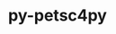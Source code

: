---
title: "py-petsc4py"
layout: cache
categories: [package, develop]
meta: {"compilers": ["gcc@11.4.0", "gcc@9.4.0", "intel-oneapi-compilers@2025.1.0"], "num_specs": 38, "num_specs_by_stack": {"e4s": 11, "e4s-neoverse-v2": 11, "e4s-neoverse_v1": 4, "e4s-oneapi": 10, "e4s-power": 2, "root": 38}, "oss": ["ubuntu20.04", "ubuntu22.04"], "platforms": ["linux"], "stacks": ["e4s", "e4s-neoverse-v2", "e4s-neoverse_v1", "e4s-oneapi", "e4s-power", "root"], "targets": ["neoverse_v1", "neoverse_v2", "ppc64le", "x86_64_v3"], "versions": ["3.22.2", "3.23.0"]}
spec_details: [{"compiler": "intel-oneapi-compilers@2025.1.0", "hash": "2pb77bqnq7lapla5ts3nqb6emgal7tqg", "os": "ubuntu22.04", "platform": "linux", "size": "-", "stacks": ["e4s-oneapi", "root"], "target": "x86_64_v3", "variants": ["build_system=python_pip", "+mpi", "patches:=edc2f91"], "versions": ["3.23.0"]}, {"compiler": "gcc@11.4.0", "hash": "37pxgyr6vy3rvo2hlswdj7vbzgbda7w4", "os": "ubuntu22.04", "platform": "linux", "size": "-", "stacks": ["e4s", "root"], "target": "x86_64_v3", "variants": ["build_system=python_pip", "+mpi", "patches:=edc2f91"], "versions": ["3.23.0"]}, {"compiler": "gcc@11.4.0", "hash": "3dvc77dc43tpxlumi3ax6nhb4c7vjf7g", "os": "ubuntu22.04", "platform": "linux", "size": "-", "stacks": ["e4s-neoverse_v1", "root"], "target": "neoverse_v1", "variants": ["build_system=python_pip", "+mpi"], "versions": ["3.22.2"]}, {"compiler": "gcc@11.4.0", "hash": "52yqna3xqbrif6ddzyk5ksnbsxing55t", "os": "ubuntu22.04", "platform": "linux", "size": "-", "stacks": ["e4s-neoverse-v2", "root"], "target": "neoverse_v2", "variants": ["build_system=python_pip", "+mpi", "patches:=edc2f91"], "versions": ["3.23.0"]}, {"compiler": "gcc@11.4.0", "hash": "6epxyc5lp3fh6eiwitlz27ikddyfxegs", "os": "ubuntu22.04", "platform": "linux", "size": "-", "stacks": ["e4s", "root"], "target": "x86_64_v3", "variants": ["build_system=python_pip", "+mpi", "patches:=edc2f91"], "versions": ["3.23.0"]}, {"compiler": "gcc@11.4.0", "hash": "6fmel7wzxqjc7u45so65dsa2ne6xpt2o", "os": "ubuntu22.04", "platform": "linux", "size": "-", "stacks": ["e4s", "root"], "target": "x86_64_v3", "variants": ["build_system=python_pip", "+mpi", "patches:=edc2f91"], "versions": ["3.23.0"]}, {"compiler": "gcc@11.4.0", "hash": "7cqzc2ys2iteut3jkkyxqyfpblxcvmfu", "os": "ubuntu22.04", "platform": "linux", "size": "-", "stacks": ["e4s", "root"], "target": "x86_64_v3", "variants": ["build_system=python_pip", "+mpi", "patches:=edc2f91"], "versions": ["3.23.0"]}, {"compiler": "intel-oneapi-compilers@2025.1.0", "hash": "aj6eu735zpbujbobkmd46du3bi2z2u22", "os": "ubuntu22.04", "platform": "linux", "size": "-", "stacks": ["e4s-oneapi", "root"], "target": "x86_64_v3", "variants": ["build_system=python_pip", "+mpi", "patches:=edc2f91"], "versions": ["3.23.0"]}, {"compiler": "gcc@11.4.0", "hash": "aprfs64jv3iruxm3ebicadppxdnccuhl", "os": "ubuntu22.04", "platform": "linux", "size": "-", "stacks": ["e4s", "root"], "target": "x86_64_v3", "variants": ["build_system=python_pip", "+mpi", "patches:=edc2f91"], "versions": ["3.23.0"]}, {"compiler": "gcc@11.4.0", "hash": "bmfwcqh4ypx763tjrerctq5lmr5fsxve", "os": "ubuntu22.04", "platform": "linux", "size": "-", "stacks": ["e4s", "root"], "target": "x86_64_v3", "variants": ["build_system=python_pip", "+mpi", "patches:=edc2f91"], "versions": ["3.23.0"]}, {"compiler": "intel-oneapi-compilers@2025.1.0", "hash": "c2fwv3isasiwc6blj2g62zwqp6b2avgo", "os": "ubuntu22.04", "platform": "linux", "size": "-", "stacks": ["e4s-oneapi", "root"], "target": "x86_64_v3", "variants": ["build_system=python_pip", "+mpi", "patches:=edc2f91"], "versions": ["3.23.0"]}, {"compiler": "intel-oneapi-compilers@2025.1.0", "hash": "d4xaplkn4nqrwmyxtoujsnigf4ux6kht", "os": "ubuntu22.04", "platform": "linux", "size": "-", "stacks": ["e4s-oneapi", "root"], "target": "x86_64_v3", "variants": ["build_system=python_pip", "+mpi", "patches:=edc2f91"], "versions": ["3.23.0"]}, {"compiler": "gcc@11.4.0", "hash": "dpniubvo3u5ykph5ofychtw5uolb6lcy", "os": "ubuntu22.04", "platform": "linux", "size": "-", "stacks": ["e4s-neoverse-v2", "root"], "target": "neoverse_v2", "variants": ["build_system=python_pip", "+mpi", "patches:=edc2f91"], "versions": ["3.23.0"]}, {"compiler": "gcc@11.4.0", "hash": "ff3treqtrzclht5xhwmmncucbnz2vlzk", "os": "ubuntu22.04", "platform": "linux", "size": "-", "stacks": ["e4s-neoverse-v2", "root"], "target": "neoverse_v2", "variants": ["build_system=python_pip", "+mpi", "patches:=edc2f91"], "versions": ["3.23.0"]}, {"compiler": "gcc@11.4.0", "hash": "fhjbkcv6nx5x2wtvrzqdrqspblp7y5i2", "os": "ubuntu22.04", "platform": "linux", "size": "-", "stacks": ["e4s-neoverse-v2", "root"], "target": "neoverse_v2", "variants": ["build_system=python_pip", "+mpi", "patches:=edc2f91"], "versions": ["3.23.0"]}, {"compiler": "intel-oneapi-compilers@2025.1.0", "hash": "fmuzfxqihlybrpbptr23a4yr6rfxbfd6", "os": "ubuntu22.04", "platform": "linux", "size": "-", "stacks": ["e4s-oneapi", "root"], "target": "x86_64_v3", "variants": ["build_system=python_pip", "+mpi", "patches:=edc2f91"], "versions": ["3.23.0"]}, {"compiler": "gcc@9.4.0", "hash": "fso6s2yimstr7e6hi4ovss23efbu5gus", "os": "ubuntu20.04", "platform": "linux", "size": "-", "stacks": ["e4s-power", "root"], "target": "ppc64le", "variants": ["build_system=python_pip", "+mpi"], "versions": ["3.22.2"]}, {"compiler": "gcc@11.4.0", "hash": "fxdvlyftn5tya3g4zrcawmb3fmsk26bs", "os": "ubuntu22.04", "platform": "linux", "size": "-", "stacks": ["e4s-neoverse-v2", "root"], "target": "neoverse_v2", "variants": ["build_system=python_pip", "+mpi", "patches:=edc2f91"], "versions": ["3.23.0"]}, {"compiler": "gcc@11.4.0", "hash": "guvh4amynwyrwyjlnods4wjsaoghezhw", "os": "ubuntu22.04", "platform": "linux", "size": "-", "stacks": ["e4s-neoverse-v2", "root"], "target": "neoverse_v2", "variants": ["build_system=python_pip", "+mpi", "patches:=edc2f91"], "versions": ["3.23.0"]}, {"compiler": "gcc@11.4.0", "hash": "hjbn65j3dldynh6g2pvxzpxzo4op6rur", "os": "ubuntu22.04", "platform": "linux", "size": "-", "stacks": ["e4s-neoverse-v2", "root"], "target": "neoverse_v2", "variants": ["build_system=python_pip", "+mpi", "patches:=edc2f91"], "versions": ["3.23.0"]}, {"compiler": "gcc@11.4.0", "hash": "il5cuzgm7fdiyujdyax7inejwazfrcx6", "os": "ubuntu22.04", "platform": "linux", "size": "-", "stacks": ["e4s-neoverse_v1", "root"], "target": "neoverse_v1", "variants": ["build_system=python_pip", "+mpi"], "versions": ["3.22.2"]}, {"compiler": "intel-oneapi-compilers@2025.1.0", "hash": "jtp23lx6vr46curqcwqv5pa6gi4i6jdx", "os": "ubuntu22.04", "platform": "linux", "size": "-", "stacks": ["e4s-oneapi", "root"], "target": "x86_64_v3", "variants": ["build_system=python_pip", "+mpi", "patches:=edc2f91"], "versions": ["3.23.0"]}, {"compiler": "intel-oneapi-compilers@2025.1.0", "hash": "kcr5b3zjnuhgltwg2xmx7vdhkep3fm6g", "os": "ubuntu22.04", "platform": "linux", "size": "-", "stacks": ["e4s-oneapi", "root"], "target": "x86_64_v3", "variants": ["build_system=python_pip", "+mpi", "patches:=edc2f91"], "versions": ["3.23.0"]}, {"compiler": "gcc@11.4.0", "hash": "n2lodpnicdolmao6573owiqslhm7h5l5", "os": "ubuntu22.04", "platform": "linux", "size": "-", "stacks": ["e4s", "root"], "target": "x86_64_v3", "variants": ["build_system=python_pip", "+mpi", "patches:=edc2f91"], "versions": ["3.23.0"]}, {"compiler": "gcc@11.4.0", "hash": "n7buwyllvj5o5it4ka6hxgd5tvllrgsd", "os": "ubuntu22.04", "platform": "linux", "size": "-", "stacks": ["e4s-neoverse_v1", "root"], "target": "neoverse_v1", "variants": ["build_system=python_pip", "+mpi"], "versions": ["3.22.2"]}, {"compiler": "gcc@11.4.0", "hash": "qafzruuqpmk37mi3rzz73k2ltgl6kv4z", "os": "ubuntu22.04", "platform": "linux", "size": "-", "stacks": ["e4s", "root"], "target": "x86_64_v3", "variants": ["build_system=python_pip", "+mpi", "patches:=edc2f91"], "versions": ["3.23.0"]}, {"compiler": "intel-oneapi-compilers@2025.1.0", "hash": "qm25n34x34h363mnvrz2hqmjlcop6rxb", "os": "ubuntu22.04", "platform": "linux", "size": "-", "stacks": ["e4s-oneapi", "root"], "target": "x86_64_v3", "variants": ["build_system=python_pip", "+mpi", "patches:=edc2f91"], "versions": ["3.23.0"]}, {"compiler": "gcc@11.4.0", "hash": "rf4oeyrplotui2n3morcm2sycerqspu4", "os": "ubuntu22.04", "platform": "linux", "size": "-", "stacks": ["e4s", "root"], "target": "x86_64_v3", "variants": ["build_system=python_pip", "+mpi", "patches:=edc2f91"], "versions": ["3.23.0"]}, {"compiler": "gcc@11.4.0", "hash": "shzd4hiyanspckfwn7pvwnna4os2e6ce", "os": "ubuntu22.04", "platform": "linux", "size": "-", "stacks": ["e4s-neoverse-v2", "root"], "target": "neoverse_v2", "variants": ["build_system=python_pip", "+mpi", "patches:=edc2f91"], "versions": ["3.23.0"]}, {"compiler": "gcc@11.4.0", "hash": "ud46g3mvlhtc3yjouive32q5tnmkbxqo", "os": "ubuntu22.04", "platform": "linux", "size": "-", "stacks": ["e4s-neoverse-v2", "root"], "target": "neoverse_v2", "variants": ["build_system=python_pip", "+mpi", "patches:=edc2f91"], "versions": ["3.23.0"]}, {"compiler": "gcc@9.4.0", "hash": "uvhtd4znr7nztsaacjzvtoql4245kljs", "os": "ubuntu20.04", "platform": "linux", "size": "-", "stacks": ["e4s-power", "root"], "target": "ppc64le", "variants": ["build_system=python_pip", "+mpi"], "versions": ["3.22.2"]}, {"compiler": "gcc@11.4.0", "hash": "vhd7dc2taggme7j72qnulus5zfkh4qhg", "os": "ubuntu22.04", "platform": "linux", "size": "-", "stacks": ["e4s-neoverse_v1", "root"], "target": "neoverse_v1", "variants": ["build_system=python_pip", "+mpi"], "versions": ["3.22.2"]}, {"compiler": "gcc@11.4.0", "hash": "w4rgkbjde5dc72k2tec62vhigox3fp56", "os": "ubuntu22.04", "platform": "linux", "size": "-", "stacks": ["e4s", "root"], "target": "x86_64_v3", "variants": ["build_system=python_pip", "+mpi", "patches:=edc2f91"], "versions": ["3.23.0"]}, {"compiler": "intel-oneapi-compilers@2025.1.0", "hash": "wjoiiiavr3ufy4wdkfkq27zv4jryw2nj", "os": "ubuntu22.04", "platform": "linux", "size": "-", "stacks": ["e4s-oneapi", "root"], "target": "x86_64_v3", "variants": ["build_system=python_pip", "+mpi", "patches:=edc2f91"], "versions": ["3.23.0"]}, {"compiler": "intel-oneapi-compilers@2025.1.0", "hash": "x4i553wwtc76q4knqm3ixg4iysy3aq5m", "os": "ubuntu22.04", "platform": "linux", "size": "-", "stacks": ["e4s-oneapi", "root"], "target": "x86_64_v3", "variants": ["build_system=python_pip", "+mpi", "patches:=edc2f91"], "versions": ["3.23.0"]}, {"compiler": "gcc@11.4.0", "hash": "xn5gbnrohloyou5cod3rlma4jwd3mo26", "os": "ubuntu22.04", "platform": "linux", "size": "-", "stacks": ["e4s", "root"], "target": "x86_64_v3", "variants": ["build_system=python_pip", "+mpi", "patches:=edc2f91"], "versions": ["3.23.0"]}, {"compiler": "gcc@11.4.0", "hash": "yg7syj2ezwwbezfksjpuks2yzzf2arhk", "os": "ubuntu22.04", "platform": "linux", "size": "-", "stacks": ["e4s-neoverse-v2", "root"], "target": "neoverse_v2", "variants": ["build_system=python_pip", "+mpi", "patches:=edc2f91"], "versions": ["3.23.0"]}, {"compiler": "gcc@11.4.0", "hash": "zwzt6sxkb5yzbxlm3t36xk5gpxpaoizz", "os": "ubuntu22.04", "platform": "linux", "size": "-", "stacks": ["e4s-neoverse-v2", "root"], "target": "neoverse_v2", "variants": ["build_system=python_pip", "+mpi", "patches:=edc2f91"], "versions": ["3.23.0"]}]
---